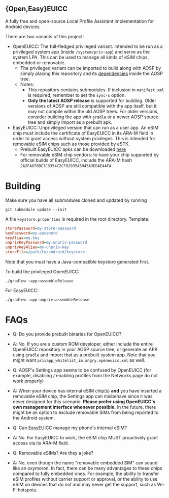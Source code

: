 {Open,Easy}EUICC
---

A fully free and open-source Local Profile Assistant implementation for Android devices.

There are two variants of this project:

- OpenEUICC: The full-fledged privileged variant. Intended to be run as a privileged system app (inside `/system/priv-app`) and serve as the system LPA. This can be used to manage all kinds of eSIM chips, embedded or removable.
  - The privileged variant can be imported to build along with AOSP by simply placing this repository and its [dependencies](https://gitea.angry.im/PeterCxy/android_prebuilts_openeuicc-deps) inside the AOSP tree.
  - Notes:
    - This repository contains submodules. If inclusion in `manifest.xml` is required, remember to set the `sync-s` option.
    - **Only the latest AOSP release** is supported for building. Older versions of AOSP are still compatible with the app itself, but it may not compile within the old AOSP trees. For older versions, consider building the app with `gradle` or a newer AOSP source tree and simply import as a prebuilt apk.
- EasyEUICC: Unprivileged version that can run as a user app. An eSIM chip must include the certificate of EasyEUICC in its ARA-M field in order to grant access without system privileges. This is intended for removable eSIM chips such as those provided by eSTK.
  - Prebuilt EasyEUICC apks can be downloaded [here](https://gitea.angry.im/PeterCxy/OpenEUICC/releases)
  - For removable eSIM chip vendors: to have your chip supported by official builds of EasyEUICC, include the ARA-M hash `2A2FA878BC7C3354C2CF82935A5945A3EDAE4AFA`

Building
===

Make sure you have all submodules cloned and updated by running

```shell
git submodule update --init
```

A file `keystore.properties` is required in the root directory. Template:

```ini
storePassword=my-store-password
keyPassword=my-password
keyAlias=my-key
unprivKeyPassword=my-unpriv-password
unprivKeyAlias=my-unpriv-key
storeFile=/path/to/android/keystore
```

Note that you must have a Java-compatible keystore generated first.

To build the privileged OpenEUICC:

```shell
./gradlew :app:assembleRelease
```

For EasyEUICC:

```shell
./gradlew :app-unpriv:assembleRelease
```

FAQs
===

- Q: Do you provide prebuilt binaries for OpenEUICC?
- A: No. If you are a custom ROM developer, either include the entire OpenEUICC repository in your AOSP source tree, or generate an APK using `gradle` and import that as a prebuilt system app. Note that you might want `privapp_whitelist_im.angry.openeuicc.xml` as well.

- Q: AOSP's Settings app seems to be confused by OpenEUICC (for example, disabling / enabling profiles from the Networks page do not work properly)
- A: When your device has internal eSIM chip(s) __and__ you have inserted a removable eSIM chip, the Settings app can misbehave since it was never designed for this scenario. __Please prefer using OpenEUICC's own management interface whenever possible.__ In the future, there might be an option to exclude removable SIMs from being reported to the Android system.

- Q: Can EasyEUICC manage my phone's internal eSIM?
- A: No. For EasyEUICC to work, the eSIM chip MUST proactively grant access via its ARA-M field.

- Q: Removable eSIMs? Are they a joke?
- A: No, even though the name "removable embedded SIM" can sound like an oxymoron. In fact, there can be many advantages to these chips compared to fully embedded ones. For example, the ability to transfer eSIM profiles without carrier support or approval, or the ability to use eSIM on devices that do not and may never get the support, such as Wi-Fi hotspots.